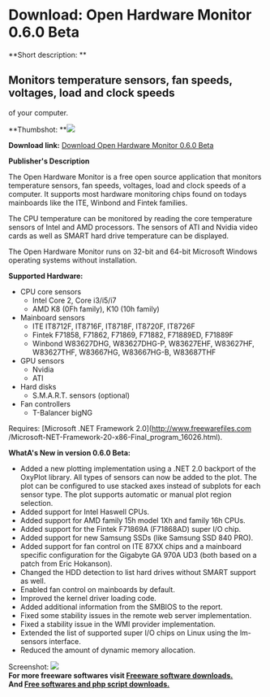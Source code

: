 # Download: Open Hardware Monitor 0.6.0 Beta

**Short description: **

## Monitors temperature sensors, fan speeds, voltages, load and clock speeds
of your computer.

  
**Thumbshot: **![](http://www.freewarefiles.com/screenshot/openhrdwrmntrb_md.jpg)   
  
**Download link:** [Download Open Hardware Monitor 0.6.0 Beta](http://freesoftwares.boysofts.com/Open-Hardware-Monitor_program_58360.html)  
  

**Publisher's Description**  
  

The Open Hardware Monitor is a free open source application that monitors
temperature sensors, fan speeds, voltages, load and clock speeds of a
computer. It supports most hardware monitoring chips found on todays
mainboards like the ITE, Winbond and Fintek families.

The CPU temperature can be monitored by reading the core temperature sensors
of Intel and AMD processors. The sensors of ATI and Nvidia video cards as well
as SMART hard drive temperature can be displayed.

The Open Hardware Monitor runs on 32-bit and 64-bit Microsoft Windows
operating systems without installation.

**Supported Hardware:**

  * CPU core sensors 
    * Intel Core 2, Core i3/i5/i7
    * AMD K8 (0Fh family), K10 (10h family)
  * Mainboard sensors 
    * ITE IT8712F, IT8716F, IT8718F, IT8720F, IT8726F
    * Fintek F71858, F71862, F71869, F71882, F71889ED, F71889F
    * Winbond W83627DHG, W83627DHG-P, W83627EHF, W83627HF, W83627THF, W83667HG, W83667HG-B, W83687THF
  * GPU sensors 
    * Nvidia
    * ATI
  * Hard disks 
    * S.M.A.R.T. sensors (optional)
  * Fan controllers 
    * T-Balancer bigNG

Requires: [Microsoft .NET Framework 2.0](http://www.freewarefiles.com
/Microsoft-NET-Framework-20-x86-Final_program_16026.html).

**WhatA's New in version 0.6.0 Beta:**

  * Added a new plotting implementation using a .NET 2.0 backport of the OxyPlot library. All types of sensors can now be added to the plot. The plot can be configured to use stacked axes instead of subplots for each sensor type. The plot supports automatic or manual plot region selection. 
  * Added support for Intel Haswell CPUs. 
  * Added support for AMD family 15h model 1Xh and family 16h CPUs. 
  * Added support for the Fintek F71869A (F71868AD) super I/O chip. 
  * Added support for new Samsung SSDs (like Samsung SSD 840 PRO). 
  * Added support for fan control on ITE 87XX chips and a mainboard specific configuration for the Gigabyte GA 970A UD3 (both based on a patch from Eric Hokanson). 
  * Changed the HDD detection to list hard drives without SMART support as well. 
  * Enabled fan control on mainboards by default. 
  * Improved the kernel driver loading code. 
  * Added additional information from the SMBIOS to the report. 
  * Fixed some stability issues in the remote web server implementation. 
  * Fixed a stability issue in the WMI provider implementation. 
  * Extended the list of supported super I/O chips on Linux using the lm-sensors interface. 
  * Reduced the amount of dynamic memory allocation. 

  
  
Screenshot: ![](http://www.freewarefiles.com/screenshot/openhrdwrmntrb.jpg)  
**For more freeware softwares visit [Freeware software downloads.](http://freesoftwares.boysofts.com/)**   
**And [Free softwares and php script downloads.](http://www.boysofts.com/)**

